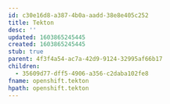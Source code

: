 ```yaml
---
id: c30e16d8-a387-4b0a-aadd-38e8e405c252
title: Tekton
desc: ''
updated: 1603865245445
created: 1603865245445
stub: true
parent: 4f3f4a54-ac7a-42d9-9124-32995af66b17
children:
  - 35609d77-dff5-4906-a356-c2daba102fe8
fname: openshift.tekton
hpath: openshift.tekton
---
```



